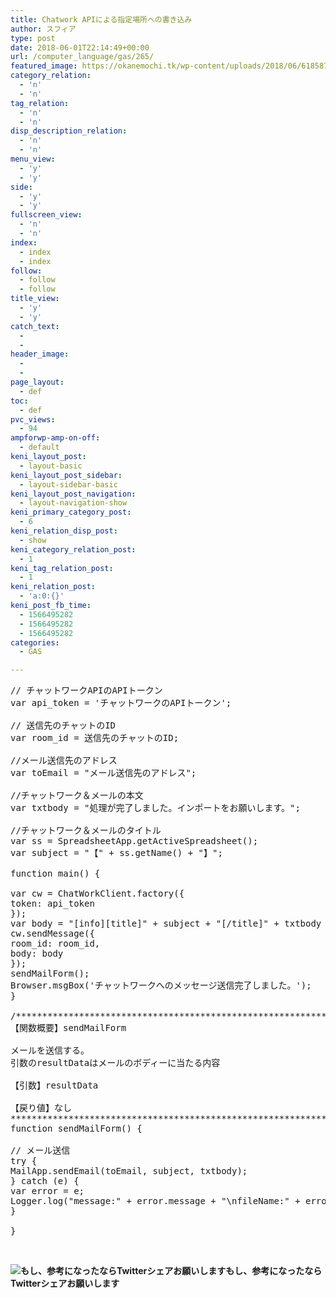 ```yaml
---
title: Chatwork APIによる指定場所への書き込み
author: スフィア
type: post
date: 2018-06-01T22:14:49+00:00
url: /computer_language/gas/265/
featured_image: https://okanemochi.tk/wp-content/uploads/2018/06/6185878460_81212fcc99_q.jpg
category_relation:
  - 'n'
  - 'n'
tag_relation:
  - 'n'
  - 'n'
disp_description_relation:
  - 'n'
  - 'n'
menu_view:
  - 'y'
  - 'y'
side:
  - 'y'
  - 'y'
fullscreen_view:
  - 'n'
  - 'n'
index:
  - index
  - index
follow:
  - follow
  - follow
title_view:
  - 'y'
  - 'y'
catch_text:
  - 
  - 
header_image:
  - 
  - 
page_layout:
  - def
toc:
  - def
pvc_views:
  - 94
ampforwp-amp-on-off:
  - default
keni_layout_post:
  - layout-basic
keni_layout_post_sidebar:
  - layout-sidebar-basic
keni_layout_post_navigation:
  - layout-navigation-show
keni_primary_category_post:
  - 6
keni_relation_disp_post:
  - show
keni_category_relation_post:
  - 1
keni_tag_relation_post:
  - 1
keni_relation_post:
  - 'a:0:{}'
keni_post_fb_time:
  - 1566495282
  - 1566495282
  - 1566495282
categories:
  - GAS

---
```

<pre class="lang:js decode:true ">// チャットワークAPIのAPIトークン
var api_token = 'チャットワークのAPIトークン';

// 送信先のチャットのID
var room_id = 送信先のチャットのID;

//メール送信先のアドレス
var toEmail = "メール送信先のアドレス";

//チャットワーク＆メールの本文
var txtbody = "処理が完了しました。インポートをお願いします。";

//チャットワーク＆メールのタイトル
var ss = SpreadsheetApp.getActiveSpreadsheet();
var subject = "【" + ss.getName() + "】";

function main() {

var cw = ChatWorkClient.factory({
token: api_token
});
var body = "[info][title]" + subject + "[/title]" + txtbody + "[/info]";
cw.sendMessage({
room_id: room_id,
body: body
});
sendMailForm();
Browser.msgBox('チャットワークへのメッセージ送信完了しました。');
}

/************************************************************************************
【関数概要】sendMailForm

メールを送信する。
引数のresultDataはメールのボディーに当たる内容

【引数】resultData

【戻り値】なし
***********************************************************************************/
function sendMailForm() {

// メール送信
try {
MailApp.sendEmail(toEmail, subject, txtbody);
} catch (e) {
var error = e;
Logger.log("message:" + error.message + "\nfileName:" + error.fileName + "\nlineNumber:" + error.lineNumber + "\nstack:" + error.stack);
}

}</pre>

&nbsp;

<div class="chat_l ">
  <div class="talker">
    <b><img class="square" src="https://okanemochi.tk/wp-content/uploads/2018/07/%E3%82%AB%E3%83%B3%E3%83%8B%E3%83%B3%E3%82%B0-300x204.png" alt="もし、参考になったならTwitterシェアお願いします" />もし、参考になったならTwitterシェアお願いします </b>
  </div>
  
  <div class="bubble_wrap">
    <p>
    </p>
  </div>
</div>